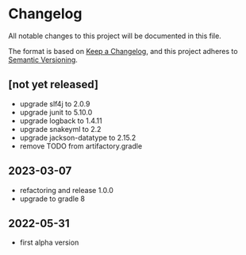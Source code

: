 [//]: # ($formatter:off$)
# Changelog
All notable changes to this project will be documented in this file.

The format is based on [Keep a Changelog](https://keepachangelog.com/en/1.0.0/),
and this project adheres to [Semantic Versioning](https://semver.org/spec/v2.0.0.html).

## [not yet released]
- upgrade slf4j to 2.0.9
- upgrade junit to 5.10.0
- upgrade logback to 1.4.11
- upgrade snakeyml to 2.2
- upgrade jackson-datatype to 2.15.2
- remove TODO from artifactory.gradle

## 2023-03-07
- refactoring and release 1.0.0
- upgrade to gradle 8

## 2022-05-31
- first alpha version

